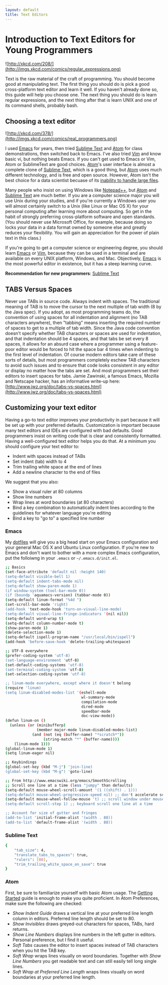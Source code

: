 ```yaml
---
layout: default
title: Text Editors
---
```


# Introduction to Text Editors for Young Programmers

![http://xkcd.com/208/](http://imgs.xkcd.com/comics/regular_expressions.png)

Text is the raw material of the craft of programming.  You should become good at manipulating text.  The first thing you should do is pick a good cross-platform text editor and learn it well.  If you haven't already done so, this guide will help you choose one.  The next thing you should do is learn regular expressions, and the next thing after that is learn UNIX and one of its command shells, probably bash.</p>

## Choosing a text editor

![http://xkcd.com/378/](http://imgs.xkcd.com/comics/real_programmers.png)


I used [Emacs](http://www.gnu.org/software/emacs/) for years, then tried [Sublime Text](http://www.sublimetext.com/) and [Atom](https://atom.io/) for class demonstrations, then switched back to Emacs.  I've also tried [Vim](http://www.vim.org/) and know basic vi, but nothing beats Emacs.  If you can't get used to Emacs or Vim, Atom or SublimeText are good choices. [Atom](https://atom.io/)'s user interface is almost a complete clone of [Sublime Text](http://www.sublimetext.com/), which is a good thing, but [Atom](https://atom.io/) uses much different technology, and is free and open source. However, Atom isn't the best choice for a data scientist becuase of its [inability to handle large files](https://github.com/atom/atom/issues/307).

Many people who insist on using Windows like [Notepad++](http://notepad-plus-plus.org/), but [Atom](https://atom.io/) and [Sublime Text](http://www.sublimetext.com/) are much better. If you are a computer science major you will use Unix during your studies, and if you're currently a Windows user you will almost certainly switch to a Unix (like Linux or Mac OS X) for your personal computing after learning more about computing.  So get in the habit of strongly preferring cross-platform software and open standards. (You should never use Microsoft Office, for example, because doing so locks *your* data in a data format owned by someone else and greatly reduces your flexibility. You will gain an appreciation for the power of plain text in this class.)

If you're going to get a computer science or engineering degree, you should learn [Emacs](http://www.gnu.org/software/emacs/) or [Vim](http://www.vim.org/), because they can be used in a terminal and are available on every UNIX platform, Windows, and Mac. Objectively, [Emacs](http://www.gnu.org/software/emacs/) is the most powerful editor in existence, but it has a steep learning curve.

**Recommendation for new programmers**: [Sublime Text](http://www.sublimetext.com/)

## TABS Versus Spaces

Never use TABs in source code.  Always indent with spaces.  The traditional meaning of TAB is to move the cursor to the next multiple of tab width (8 by the Java spec).  If you adopt, as most programming teams do, the convention of using spaces for all indentation and alignment (no TAB characters anywhere), then "tabbing" means inserting the required number of spaces to get to a multiple of tab width.  Since the Java code convention doesn't specify whether TAB characters or spaces are used for indentation, and that indentation should be 4 spaces, and that tabs be set every 8 spaces, it allows for an absurd case where a programmer using a feature-poor editor would be forced to hit the space bar 4 times when indenting to the first level of indentation.  Of course modern editors take care of these sorts of details, but most programmers completely eschew TAB characters to avoid such issues and to ensure that code looks consistent in any editor or display no matter how the tabs are set.  And most programmers set their editors to insert spaces for tabs.  Jamie Zawinski, a famous Emacs, Mozilla and Netscape hacker, has an informative write-up here: [http://www.jwz.org/doc/tabs-vs-spaces.html](http://www.jwz.org/doc/tabs-vs-spaces.html)

## Customizing your text editor

Having a go-to text editor improves your productivity in part because it will be set up with your preferred defaults.  Customization is important because many text editors and IDEs are configured with bad defaults.  Good programmers insist on writing code that is clear and consistently formatted.  Having a well-configured text editor helps you do that. At a minimum you should configure your text editor to:

- Indent with spaces instead of TABs
- Set indent (tab) width to 4
- Trim trailing white space at the end of lines
- Add a newline character to the end of files

We suggest that you also:

- Show a visual ruler at 80 columns
- Show line numbers
- Wrap lines at word boundaries (at 80 characters)
- Bind a key combination to automatically indent lines according to the guidelines for whatever language you're editing
- Bind a key to "go to" a specified line number


### Emacs

My [dotfiles](https://github.com/csimpkins/dotfiles) will give you a big head start on your Emacs configuration and your general Mac OS X and Ubuntu Linux configuration. If you're new to Emacs and don't want to bother with a more complex Emacs configuration, put the folloiwng in your `.emacs` or `~/.emacs.d/init.el`.

```sh
;; Basics
(set-face-attribute 'default nil :height 140)
(setq-default visible-bell 1)
(setq-default indent-tabs-mode nil)
(setq-default show-paren-mode 1)
(if window-system (tool-bar-mode 0))
(if (boundp 'aquamacs-version) (tabbar-mode 0))
(setq-default linum-format "%4d ")
(set-scroll-bar-mode 'right)
(add-hook 'text-mode-hook 'turn-on-visual-line-mode)
(setq-default visual-line-fringe-indicators '(nil nil))
(setq-default word-wrap t)
(setq-default column-number-mode t)
(show-paren-mode 1)
(delete-selection-mode 1)
(setq-default ispell-program-name "/usr/local/bin/ispell")
(add-hook 'before-save-hook 'delete-trailing-whitespace)

;; UTF-8 everywhere
(prefer-coding-system 'utf-8)
(set-language-environment 'utf-8)
(set-default-coding-systems 'utf-8)
(set-terminal-coding-system 'utf-8)
(set-selection-coding-system 'utf-8)

;; linum-mode everywhere, except where it doesn't belong
(require 'linum)
(setq linum-disabled-modes-list '(eshell-mode
                                  wl-summary-mode
                                  compilation-mode
                                  dired-mode
                                  speedbar-mode
                                  doc-view-mode))
(defun linum-on ()
  (unless (or (minibufferp)
              (member major-mode linum-disabled-modes-list)
            (and (not (eq (buffer-name) "*scratch*"))
                 (string-match "*" (buffer-name))))
    (linum-mode 1)))
(global-linum-mode 1)
(setq linum-eager nil)

;; Keybindings
(global-set-key (kbd "M-j") 'join-line)
(global-set-key (kbd "M-g") 'goto-line)

;; From http://www.emacswiki.org/emacs/SmoothScrolling
;; Scroll one line at a time (less "jumpy" than defaults)
(setq-default mouse-wheel-scroll-amount '(1 ((shift) . 1)))
(setq-default mouse-wheel-progressive-speed nil) ;; don't accelerate scrolling
(setq-default mouse-wheel-follow-mouse 't) ;; scroll window under mouse
(setq-default scroll-step 1) ;; keyboard scroll one line at a time

;; Account for size of gutter and fringes
(add-to-list 'initial-frame-alist '(width . 88))
(add-to-list 'default-frame-alist '(width . 88))
```

### Sublime Text

```sh
{
    "tab_size": 4,
    "translate_tabs_to_spaces": true,
    "rulers": [80],
    "trim_trailing_white_space_on_save": true
}
```

### Atom

First, be sure to familiarize yourself with basic Atom usage.  The [Getting Started](https://atom.io/docs/v0.124.0/getting-started) guide is enough to make you quite proficient.
In Atom Preferences, make sure the following are checked:

  - _Show Indent Guide_ draws a vertical line at your preferred line length column in editors.  Preferred line length should be set to 80.
  - _Show Invisibles_ draws greyed-out characters for spaces, TABs, hard returns.
  - _Show Line Numbers_ displays line numbers in the left gutter in editors.  Personal preference, but I find it useful.
  - _Soft Tabs_ causes the editor to insert spaces instead of TAB characters when you hit the TAB key.
  - _Soft Wrap_ wraps lines visually on word boundaries.  Together with _Show Line Numbers_ you get readable text and can still easily tell long single lines.
  - _Soft Wrap at Preferred Line Length_ wraps lines visually on word boundaries at your preferred line length.
